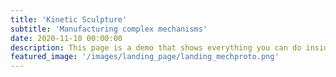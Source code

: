 ```yaml
---
title: 'Kinetic Sculpture'
subtitle: 'Manufacturing complex mechanisms'
date: 2020-11-10 00:00:00
description: This page is a demo that shows everything you can do inside portfolio and blog posts.
featured_image: '/images/landing_page/landing_mechproto.png'
---
```

